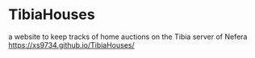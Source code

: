 # TibiaHouses
a website to keep tracks of home auctions on the Tibia server of Nefera
https://xs9734.github.io/TibiaHouses/
